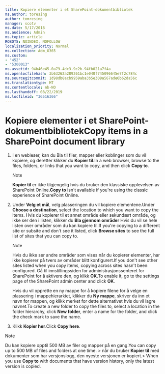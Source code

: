```yaml
---
title: Kopiere elementer i et SharePoint-dokumentbibliotek
ms.author: toresing
author: tomresing
manager: scotv
ms.date: 5/17/2018
ms.audience: Admin
ms.topic: article
ROBOTS: NOINDEX, NOFOLLOW
localization_priority: Normal
ms.collection: Adm_O365
ms.custom:
- "452"
- "5300013"
ms.assetid: 94b46e45-0a79-4dc3-9c2b-94fb021a7f4a
ms.openlocfilehash: 3b63262a289261bc1e040f745096645e7f2c784c
ms.sourcegitcommit: 1d98db8acb9959aba3b5e308a567ade6b62da56c
ms.translationtype: MT
ms.contentlocale: nb-NO
ms.lasthandoff: 08/22/2019
ms.locfileid: "36516366"
---
```

# <a name="copy-items-in-a-sharepoint-document-library"></a><span data-ttu-id="11b3d-102">Kopiere elementer i et SharePoint-dokumentbibliotek</span><span class="sxs-lookup"><span data-stu-id="11b3d-102">Copy items in a SharePoint document library</span></span>

1. <span data-ttu-id="11b3d-103">I en webleser, kan du Bla til filer, mapper eller koblinger som du vil kopiere, og deretter klikker du **Kopier til**.</span><span class="sxs-lookup"><span data-stu-id="11b3d-103">In a web browser, browse to the files, folders, or links that you want to copy, and then click **Copy to**.</span></span>

    > [!NOTE]
    > <span data-ttu-id="11b3d-104">**Kopier til** er ikke tilgjengelig hvis du bruker den klassiske opplevelsen av SharePoint Online.</span><span class="sxs-lookup"><span data-stu-id="11b3d-104">**Copy to** isn't available if you're using the classic experience of SharePoint Online.</span></span>
  
2. <span data-ttu-id="11b3d-105">Under **Velg et mål**, velg plasseringen du vil kopiere elementene.</span><span class="sxs-lookup"><span data-stu-id="11b3d-105">Under **Choose a destination**, select the location to which you want to copy the items.</span></span> <span data-ttu-id="11b3d-106">Hvis du kopierer til et annet område eller sekundært område, og ikke ser den i listen, klikker du **Bla gjennom områder** Hvis du vil se hele listen over områder som du kan kopiere til.</span><span class="sxs-lookup"><span data-stu-id="11b3d-106">If you're copying to a different site or subsite and don't see it listed, click **Browse sites** to see the full list of sites that you can copy to.</span></span>

    > [!NOTE]
    > <span data-ttu-id="11b3d-107">Hvis du ikke ser andre områder som vises når du kopierer elementer, har ikke kopierer på tvers av områder blitt konfigurert.</span><span class="sxs-lookup"><span data-stu-id="11b3d-107">If you don't see other sites listed when you copy items, copying across sites hasn't been configured.</span></span> <span data-ttu-id="11b3d-108">Gå til innstillingssiden for administrasjonssenteret for SharePoint for å aktivere den, og klikk **OK**.</span><span class="sxs-lookup"><span data-stu-id="11b3d-108">To enable it, go to the settings page of the SharePoint admin center and click **OK**.</span></span>
  
    <span data-ttu-id="11b3d-109">Hvis du vil opprette en ny mappe for å kopiere filene for å velge en plassering i mappehierarkiet, klikker du **Ny mappe**, skriver du inn et navn for mappen, og klikk merket for dette alternativet hvis du vil lagre navnet.</span><span class="sxs-lookup"><span data-stu-id="11b3d-109">To create a new folder to copy the files to, select a location in the folder hierarchy, click **New folder**, enter a name for the folder, and click the check mark to save the name.</span></span>

3. <span data-ttu-id="11b3d-110">Klikk **Kopier her**.</span><span class="sxs-lookup"><span data-stu-id="11b3d-110">Click **Copy here**.</span></span>

> [!NOTE]
> <span data-ttu-id="11b3d-111">Du kan kopiere opptil 500 MB av filer og mapper på en gang.</span><span class="sxs-lookup"><span data-stu-id="11b3d-111">You can copy up to 500 MB of files and folders at one time.</span></span> <span data-ttu-id="11b3d-112">> når du bruker **Kopier til** med dokumenter som har versjonslogg, den nyeste versjonen er kopiert.</span><span class="sxs-lookup"><span data-stu-id="11b3d-112">>  When you use **Copy to** with documents that have version history, only the latest version is copied.</span></span>
  